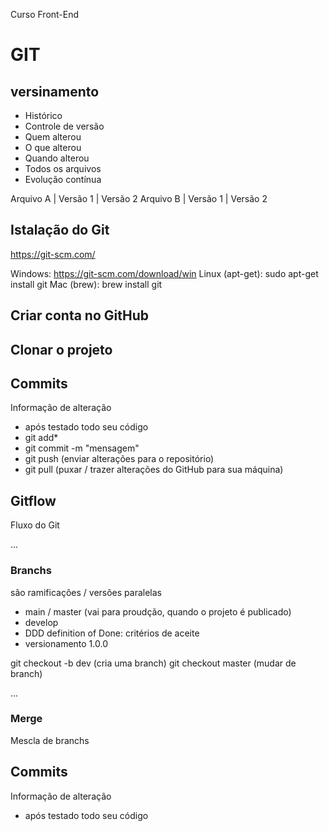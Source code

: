 Curso Front-End

# GIT
## versinamento
- Histórico
- Controle de versão
- Quem alterou
- O que alterou
- Quando alterou
- Todos os arquivos
- Evolução contínua

Arquivo A | Versão 1 | Versão 2
Arquivo B | Versão 1 | Versão 2

## Istalação do Git
https://git-scm.com/

 Windows: https://git-scm.com/download/win
Linux (apt-get): sudo apt-get install git
Mac (brew): brew install git

## Criar conta no GitHub

## Clonar o projeto

## Commits
Informação de alteração
- após testado todo seu código
- git add*
- git commit -m "mensagem"
- git push (enviar alterações para o repositório)
- git pull (puxar / trazer alterações do GitHub para sua máquina)


## Gitflow
Fluxo do Git


...

### Branchs
 são ramificações / versões paralelas

 - main / master (vai para proudção, quando o projeto é publicado)
 - develop 
 - DDD definition of Done: critérios de aceite
 - versionamento 1.0.0

 git checkout -b dev (cria uma branch)
 git checkout master (mudar de branch)

...

### Merge
Mescla de branchs

## Commits
Informação de alteração
- após testado todo seu código 